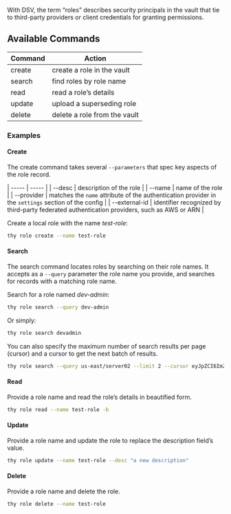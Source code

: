 ﻿[title]: # (Roles)
[tags]: # (,)
[priority]: # (7030)

With DSV, the term “roles” describes security principals in the vault that tie to third-party providers or client credentials for granting permissions.

## Available Commands

| Command | Action |
| ----- | ----- |
| create | create a role in the vault |
| search | find roles by role name |
| read | read a role’s details |
| update | upload a superseding role |
| delete | delete a role from the vault |

### Examples

#### Create

The create command takes several `--parameters` that spec key aspects of the role record.

| ----- | ----- |
| --desc | description of the role |
| --name | name of the role |
| --provider | matches the `name` attribute of the authentication provider in the `settings` section of the config |
| --external-id | identifier recognized by third-party federated authentication providers, such as AWS or ARN |


Create a local role with the name _test-role_:

```bash
thy role create --name test-role
```

#### Search

The search command locates roles by searching on their role names. It accepts as a `--query` parameter the role name you provide, and searches for records with a matching role name.

Search for a role named _dev-admin_:

```bash
thy role search --query dev-admin
```

Or simply:

```bash
thy role search devadmin
```

You can also specify the maximum number of search results per page (cursor) and a cursor to get the next batch of results.

```bash
thy role search --query us-east/server02 --limit 2 --cursor eyJpZCI6ImZmZjZjODUxTJ2ZXJzaW9uIjo50IiwidHiJ9
```

#### Read

Provide a role name and read the role’s details in beautified form.

```bash
thy role read --name test-role -b
```

#### Update

Provide a role name and update the role to replace the description field’s value.

```bash
thy role update --name test-role --desc "a new description"
```

#### Delete

Provide a role name and delete the role.

```bash
thy role delete --name test-role
```

